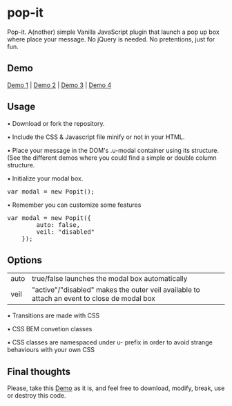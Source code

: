 <h1>pop-it</h1>
<p>Pop-it. A(nother) simple Vanilla JavaScript plugin that launch a pop up box where place your message. No jQuery is needed. No pretentions, just for fun.</p>

<h2>Demo</h2>
<p>
    <a href="http://www.mamutlove.es/projects/pop-it/" title="Demo" target="_blank">Demo 1</a> | 
    <a href="http://www.mamutlove.es/projects/pop-it/index2.html" title="Demo" target="_blank">Demo 2</a> | 
    <a href="http://www.mamutlove.es/projects/pop-it/index3.html" title="Demo" target="_blank">Demo 3</a> | 
    <a href="http://www.mamutlove.es/projects/pop-it/index4.html" title="Demo" target="_blank">Demo 4</a>
</p>

<h2>Usage</h2>
<p>• Download or fork the repository.</p>
<p>• Include the CSS &amp; Javascript file minify or not in your HTML.</p>
<p>• Place your message in the DOM's .u-modal container using its structure. (See the different demos where you could find a simple or double column structure.</p>
<p>• Initialize your modal box. <pre>var modal = new Popit();</pre></p>
<p>• Remember you can customize some features 
    <pre>var modal = new Popit({
        auto: false, 
        veil: "disabled"
    });</pre>
</p>

<h2>Options</h2>
<table>
    <tr>
        <td>auto</td>
        <td>true/false launches the modal box automatically</td>
    </tr>
    <tr>
        <td>veil</td>
        <td>"active"/"disabled" makes the outer veil available to attach an event to close de modal box</td>
    </tr>
</table>

<p>• Transitions are made with CSS</p>
<p>• CSS BEM convetion classes</p>
<p>• CSS classes are namespaced under u- prefix in order to avoid strange behaviours with your own CSS</p>

<h2>Final thoughts</h2>
<p>Please, take this <a href="http://www.mamutlove.es/projects/pop-it/" title="Demo" target="_blank">Demo</a> as it is, and feel free to download, modify, break, use or destroy this code.</p>